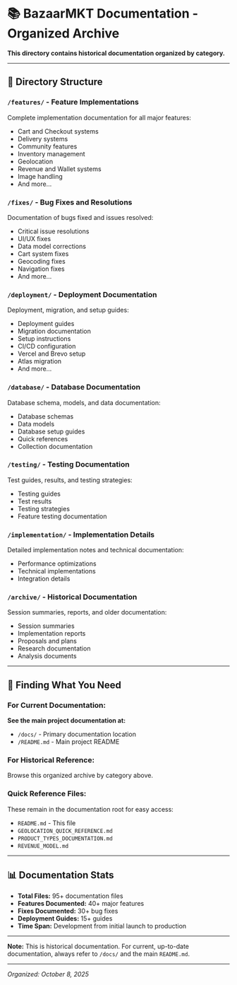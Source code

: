 # 📚 BazaarMKT Documentation - Organized Archive

**This directory contains historical documentation organized by category.**

---

## 📁 Directory Structure

### `/features/` - Feature Implementations
Complete implementation documentation for all major features:
- Cart and Checkout systems
- Delivery systems
- Community features
- Inventory management
- Geolocation
- Revenue and Wallet systems
- Image handling
- And more...

### `/fixes/` - Bug Fixes and Resolutions
Documentation of bugs fixed and issues resolved:
- Critical issue resolutions
- UI/UX fixes
- Data model corrections
- Cart system fixes
- Geocoding fixes
- Navigation fixes
- And more...

### `/deployment/` - Deployment Documentation
Deployment, migration, and setup guides:
- Deployment guides
- Migration documentation
- Setup instructions
- CI/CD configuration
- Vercel and Brevo setup
- Atlas migration
- And more...

### `/database/` - Database Documentation
Database schema, models, and data documentation:
- Database schemas
- Data models
- Database setup guides
- Quick references
- Collection documentation

### `/testing/` - Testing Documentation
Test guides, results, and testing strategies:
- Testing guides
- Test results
- Testing strategies
- Feature testing documentation

### `/implementation/` - Implementation Details
Detailed implementation notes and technical documentation:
- Performance optimizations
- Technical implementations
- Integration details

### `/archive/` - Historical Documentation
Session summaries, reports, and older documentation:
- Session summaries
- Implementation reports
- Proposals and plans
- Research documentation
- Analysis documents

---

## 🎯 Finding What You Need

### For Current Documentation:
**See the main project documentation at:**
- `/docs/` - Primary documentation location
- `/README.md` - Main project README

### For Historical Reference:
Browse this organized archive by category above.

### Quick Reference Files:
These remain in the documentation root for easy access:
- `README.md` - This file
- `GEOLOCATION_QUICK_REFERENCE.md`
- `PRODUCT_TYPES_DOCUMENTATION.md`
- `REVENUE_MODEL.md`

---

## 📊 Documentation Stats

- **Total Files:** 95+ documentation files
- **Features Documented:** 40+ major features
- **Fixes Documented:** 30+ bug fixes
- **Deployment Guides:** 15+ guides
- **Time Span:** Development from initial launch to production

---

**Note:** This is historical documentation. For current, up-to-date documentation, always refer to `/docs/` and the main `README.md`.

---

*Organized: October 8, 2025*
